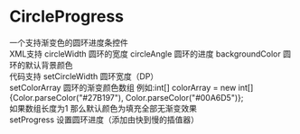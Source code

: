# CircleProgress
一个支持渐变色的圆环进度条控件</br>
XML支持 circleWidth 圆环的宽度 circleAngle 圆环的进度 backgroundColor 圆环的默认背景颜色</br>
代码支持 setCircleWidth 圆环宽度（DP） </br>
        setColorArray 圆环的渐变颜色数组 
        例如:int[] colorArray = new int[]{Color.parseColor("#27B197"), Color.parseColor("#00A6D5")};</br>
        如果数组长度为1 那么默认颜色为填充全部无渐变效果</br>
        setProgress 设置圆环进度（添加由快到慢的插值器）</br>

